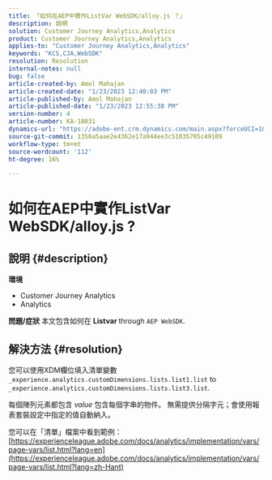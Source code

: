 ```yaml
---
title: 「如何在AEP中實作ListVar WebSDK/alloy.js ？」
description: 說明
solution: Customer Journey Analytics,Analytics
product: Customer Journey Analytics,Analytics
applies-to: "Customer Journey Analytics,Analytics"
keywords: "KCS,CJA,WebSDK"
resolution: Resolution
internal-notes: null
bug: false
article-created-by: Amol Mahajan
article-created-date: "1/23/2023 12:40:03 PM"
article-published-by: Amol Mahajan
article-published-date: "1/23/2023 12:55:38 PM"
version-number: 4
article-number: KA-18031
dynamics-url: "https://adobe-ent.crm.dynamics.com/main.aspx?forceUCI=1&pagetype=entityrecord&etn=knowledgearticle&id=ea81f808-1b9b-ed11-aad1-6045bd006239"
source-git-commit: 1356a5aae2e4362e17a944ee3c51035705c49109
workflow-type: tm+mt
source-wordcount: '112'
ht-degree: 16%

---
```


# 如何在AEP中實作ListVar WebSDK/alloy.js ?

## 說明 {#description}

<b>環境</b>
- Customer Journey Analytics
- Analytics



<b>問題/症狀</b>
本文包含如何在 <b>Listvar </b>through `AEP WebSDK`.


## 解決方法 {#resolution}

您可以使用XDM欄位填入清單變數<br>
`_experience.analytics.customDimensions.lists.list1.list` to `_experience.analytics.customDimensions.lists.list3.list`.

每個陣列元素都包含 *value* 包含每個字串的物件。 無需提供分隔字元；會使用報表套裝設定中指定的值自動納入。

您可以在「清單」檔案中看到範例： [https://experienceleague.adobe.com/docs/analytics/implementation/vars/page-vars/list.html?lang=en](https://experienceleague.adobe.com/docs/analytics/implementation/vars/page-vars/list.html?lang=zh-Hant)
